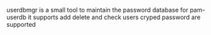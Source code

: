 userdbmgr is a small tool to maintain the password database for pam-userdb 
it supports add delete and  check  users
cryped password are supported

